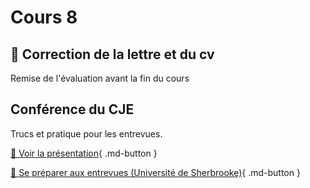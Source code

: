# Cours 8 

## 🚨 Correction de la lettre et du cv
Remise de l'évaluation avant la fin du cours

## Conférence du CJE
<p>Trucs et pratique pour les entrevues.</p>

[📁 Voir la présentation](https://cmontmorency365-my.sharepoint.com/:p:/g/personal/lora_boisvert_cmontmorency_qc_ca/EYSF6R0rBElAipQUUqUujhcBVCxCJiXL-z7E8giEUppB_w?e=gs6sGd){ .md-button }  

[📁 Se préparer aux entrevues (Université de Sherbrooke)](https://cmontmorency365-my.sharepoint.com/:b:/g/personal/lora_boisvert_cmontmorency_qc_ca/EX8dYqrpNsVHpvzDCXJ2naIBDuKzkEvUCkd-AMu2FqKX9g?e=omxN6P){ .md-button }  



